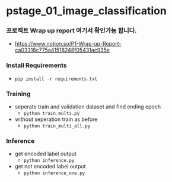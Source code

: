 # pstage_01_image_classification                                                       

### 프로젝트 Wrap up report 여기서 확인가능 합니다.
* https://www.notion.so/P1-Wrap-up-Report-ca03318c775a41518248f05431ac935e

### Install Requirements
- `pip install -r requirements.txt`

### Training
- seperate train and validation dataset and find ending epoch 
    - `python train_multi.py`
- without seperation train as before
    - `python train_multi_all.py`

### Inference
- get encoded label output
    - `python inference.py`
- get not encoded label output
    - `python inference_one.py`


